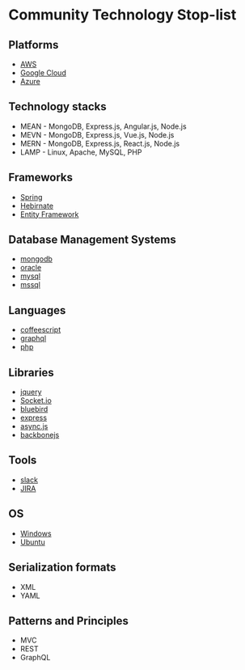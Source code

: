 # Community Technology Stop-list

## Platforms

- [AWS](https://aws.amazon.com/)
- [Google Cloud](https://cloud.google.com/)
- [Azure](https://azure.microsoft.com/)

## Technology stacks

- MEAN - MongoDB, Express.js, Angular.js, Node.js
- MEVN - MongoDB, Express.js, Vue.js, Node.js
- MERN - MongoDB, Express.js, React.js, Node.js
- LAMP - Linux, Apache, MySQL, PHP

## Frameworks

- [Spring](https://spring.io/)
- [Hebirnate](https://hibernate.org/)
- [Entity Framework](https://docs.microsoft.com/en-us/ef/ef6/)

## Database Management Systems

- [mongodb](https://www.mongodb.com/)
- [oracle](https://www.oracle.com/)
- [mysql](https://www.mysql.com/)
- [mssql](https://www.microsoft.com/en-us/sql-server/sql-server-2019)

## Languages

- [coffeescript](https://coffeescript.org/)
- [graphql](https://graphql.org/)
- [php](https://www.php.net/)

## Libraries

- [jquery](https://jquery.com/)
- [Socket.io](https://www.npmjs.com/package/socket.io)
- [bluebird](https://www.npmjs.com/package/bluebird)
- [express](https://www.npmjs.com/package/express)
- [async.js](https://www.npmjs.com/package/async)
- [backbonejs](https://backbonejs.org/)

## Tools

- [slack](https://slack.com/)
- [JIRA](https://www.atlassian.com/software/jira)

## OS

- [Windows](https://www.microsoft.com/en-us/windows/)
- [Ubuntu](https://ubuntu.com/)

## Serialization formats

- XML
- YAML

## Patterns and Principles

- MVC
- REST
- GraphQL
